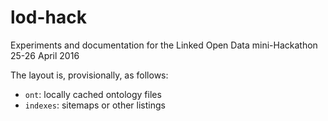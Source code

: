 # lod-hack
Experiments and documentation for the Linked Open Data mini-Hackathon 25-26 April 2016

The layout is, provisionally, as follows:

- `ont`: locally cached ontology files
- `indexes`: sitemaps or other listings
